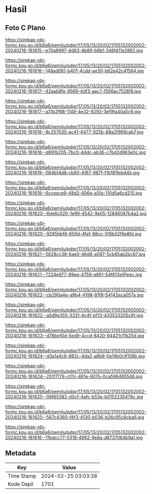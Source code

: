 # Hasil

## Foto C Plano

https://sirekap-obj-formc.kpu.go.id/b6a6/pemilu/pdpr/17/05/13/20/02/1705132002002-20240216-161615--e70a8997-4d83-4b89-b8bf-346f411e2862.jpg

https://sirekap-obj-formc.kpu.go.id/b6a6/pemilu/pdpr/17/05/13/20/02/1705132002002-20240216-161616--148ad081-b401-4cdd-ae30-b62e42c41584.jpg

https://sirekap-obj-formc.kpu.go.id/b6a6/pemilu/pdpr/17/05/13/20/02/1705132002002-20240216-161617--42aab8fe-9569-4df3-aac7-f556ac7528f8.jpg

https://sirekap-obj-formc.kpu.go.id/b6a6/pemilu/pdpr/17/05/13/20/02/1705132002002-20240216-161617--a31b2f68-1149-4e32-9293-3ef9fa40a5c9.jpg

https://sirekap-obj-formc.kpu.go.id/b6a6/pemilu/pdpr/17/05/13/20/02/1705132002002-20240216-161618--8c257035-ac41-4477-925b-88a2f969cab7.jpg

https://sirekap-obj-formc.kpu.go.id/b6a6/pemilu/pdpr/17/05/13/20/02/1705132002002-20240216-161618--d691b205-7bc0-44dc-ab36-c7bd2d963e0c.jpg

https://sirekap-obj-formc.kpu.go.id/b6a6/pemilu/pdpr/17/05/13/20/02/1705132002002-20240216-161619--064b14d8-cb90-4167-987f-f1b181feb44b.jpg

https://sirekap-obj-formc.kpu.go.id/b6a6/pemilu/pdpr/17/05/13/20/02/1705132002002-20240216-161619--6cceece9-48d2-406e-a5fa-110d5a6cd215.jpg

https://sirekap-obj-formc.kpu.go.id/b6a6/pemilu/pdpr/17/05/13/20/02/1705132002002-20240216-161620--6de6c520-1e99-4542-9e05-12846087b4a2.jpg

https://sirekap-obj-formc.kpu.go.id/b6a6/pemilu/pdpr/17/05/13/20/02/1705132002002-20240216-161620--9265bbf8-659d-4fa1-88cc-5f6b02f8e8fd.jpg

https://sirekap-obj-formc.kpu.go.id/b6a6/pemilu/pdpr/17/05/13/20/02/1705132002002-20240216-161621--5628cc38-6ae0-46d8-a097-5cb85ab2bc67.jpg

https://sirekap-obj-formc.kpu.go.id/b6a6/pemilu/pdpr/17/05/13/20/02/1705132002002-20240216-161621--7224e977-89ee-4759-a891-54f613e91eec.jpg

https://sirekap-obj-formc.kpu.go.id/b6a6/pemilu/pdpr/17/05/13/20/02/1705132002002-20240216-161622--cb290a4e-a9b4-4198-81f8-54142eca057a.jpg

https://sirekap-obj-formc.kpu.go.id/b6a6/pemilu/pdpr/17/05/13/20/02/1705132002002-20240216-161622--a5d9e355-3331-4c4f-b113-433533205c91.jpg

https://sirekap-obj-formc.kpu.go.id/b6a6/pemilu/pdpr/17/05/13/20/02/1705132002002-20240216-161623--d78be10d-5ed9-4ccd-8420-94421c11b25d.jpg

https://sirekap-obj-formc.kpu.go.id/b6a6/pemilu/pdpr/17/05/13/20/02/1705132002002-20240216-161624--d3a1a4c8-882c-4da2-a8b9-0e14b0c9108b.jpg

https://sirekap-obj-formc.kpu.go.id/b6a6/pemilu/pdpr/17/05/13/20/02/1705132002002-20240216-161624--251f7178-c01c-481e-907b-0ca596485546.jpg

https://sirekap-obj-formc.kpu.go.id/b6a6/pemilu/pdpr/17/05/13/20/02/1705132002002-20240216-161625--06f65382-d0cf-4afc-b53e-b0152235476c.jpg

https://sirekap-obj-formc.kpu.go.id/b6a6/pemilu/pdpr/17/05/13/20/02/1705132002002-20240216-161625--567c4360-f4f3-4130-b036-b26c95c8cba6.jpg

https://sirekap-obj-formc.kpu.go.id/b6a6/pemilu/pdpr/17/05/13/20/02/1705132002002-20240216-161616--11bdcc77-0318-4962-9e8a-d8737064b9a1.jpg


## Metadata

| Key        | Value               |
| ---------- | ------------------- |
| Time Stamp | 2024-02-25 03:03:38 |
| Kode Dapil | 1701                |



